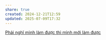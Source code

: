 ```yaml
---
share: true
created: 2024-12-21T12:59
updated: 2025-07-09T17:32
---
```

[Phải nghĩ mình làm được thì mình mới làm được](./Ph%E1%BA%A3i%20ngh%C4%A9%20m%C3%ACnh%20l%C3%A0m%20%C4%91%C6%B0%E1%BB%A3c%20th%C3%AC%20m%C3%ACnh%20m%E1%BB%9Bi%20l%C3%A0m%20%C4%91%C6%B0%E1%BB%A3c.md)
